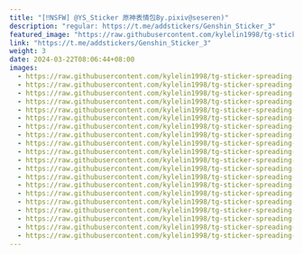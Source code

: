 ```yaml
---
title: "[‼️NSFW] @YS_Sticker 原神表情包By.pixiv@seseren)"
description: "regular: https://t.me/addstickers/Genshin_Sticker_3"
featured_image: "https://raw.githubusercontent.com/kylelin1998/tg-sticker-spreading-worldwide-images/main/img/8097f74d-16a6-4131-abd5-1d858758af81.jpg"
link: "https://t.me/addstickers/Genshin_Sticker_3"
weight: 3
date: 2024-03-22T08:06:44+08:00
images:
  - https://raw.githubusercontent.com/kylelin1998/tg-sticker-spreading-worldwide-images/main/img/8097f74d-16a6-4131-abd5-1d858758af81.jpg
  - https://raw.githubusercontent.com/kylelin1998/tg-sticker-spreading-worldwide-images/main/img/275d4e18-2306-4961-a7c3-50ea544670d4.jpg
  - https://raw.githubusercontent.com/kylelin1998/tg-sticker-spreading-worldwide-images/main/img/41bb8e18-8527-45ea-84f5-905f360ac761.jpg
  - https://raw.githubusercontent.com/kylelin1998/tg-sticker-spreading-worldwide-images/main/img/eaf00be3-8cf3-4e8e-aac2-506d2dab554f.jpg
  - https://raw.githubusercontent.com/kylelin1998/tg-sticker-spreading-worldwide-images/main/img/1b0e3f00-3365-4634-b679-1b972a9c70ac.jpg
  - https://raw.githubusercontent.com/kylelin1998/tg-sticker-spreading-worldwide-images/main/img/f8d7db25-f5c1-4b4b-bc6d-adbfb064c6c9.jpg
  - https://raw.githubusercontent.com/kylelin1998/tg-sticker-spreading-worldwide-images/main/img/61ed2cec-ed32-4425-bb3f-6c16e7b75f14.jpg
  - https://raw.githubusercontent.com/kylelin1998/tg-sticker-spreading-worldwide-images/main/img/856b7eb3-c09f-4115-8e8e-b44148e0f256.jpg
  - https://raw.githubusercontent.com/kylelin1998/tg-sticker-spreading-worldwide-images/main/img/7f1e3973-ca57-40e6-8a79-9dac68f491d3.jpg
  - https://raw.githubusercontent.com/kylelin1998/tg-sticker-spreading-worldwide-images/main/img/300cafe1-85a4-4dbc-abae-c54ddd5727b3.jpg
  - https://raw.githubusercontent.com/kylelin1998/tg-sticker-spreading-worldwide-images/main/img/f54b2080-1ebf-4839-848a-bf50ff6efc10.jpg
  - https://raw.githubusercontent.com/kylelin1998/tg-sticker-spreading-worldwide-images/main/img/afa88424-3deb-473e-a9d6-cb4a4ad4cc07.jpg
  - https://raw.githubusercontent.com/kylelin1998/tg-sticker-spreading-worldwide-images/main/img/4432d983-868f-4559-a961-66500b836f6b.jpg
  - https://raw.githubusercontent.com/kylelin1998/tg-sticker-spreading-worldwide-images/main/img/0a236d07-4a36-47c8-bf5f-7915e6a28e2c.jpg
  - https://raw.githubusercontent.com/kylelin1998/tg-sticker-spreading-worldwide-images/main/img/2e966d10-2395-40c0-ac65-000d2670dd1b.jpg
  - https://raw.githubusercontent.com/kylelin1998/tg-sticker-spreading-worldwide-images/main/img/813a106a-42aa-435f-869f-f7c28e05d7f6.jpg
  - https://raw.githubusercontent.com/kylelin1998/tg-sticker-spreading-worldwide-images/main/img/86a4d656-ea64-42d9-9ae1-0cb3da458900.jpg
  - https://raw.githubusercontent.com/kylelin1998/tg-sticker-spreading-worldwide-images/main/img/ab6c10e3-b259-4e3a-9203-794c77c99348.jpg
  - https://raw.githubusercontent.com/kylelin1998/tg-sticker-spreading-worldwide-images/main/img/e7357b30-443d-486f-8e39-90ee355f6b8d.jpg
  - https://raw.githubusercontent.com/kylelin1998/tg-sticker-spreading-worldwide-images/main/img/e1faf7ed-77a7-4e21-943b-d280b693d68d.jpg
---
```

